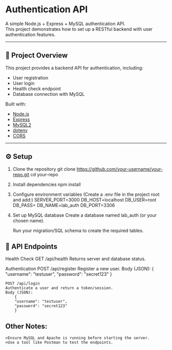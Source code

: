 # Authentication API

A simple Node.js + Express + MySQL authentication API.  
This project demonstrates how to set up a RESTful backend with user authentication features.

---

## 🚀 Project Overview
This project provides a backend API for authentication, including:
- User registration
- User login
- Health check endpoint
- Database connection with MySQL

Built with:
- [Node.js](https://nodejs.org/)
- [Express](https://expressjs.com/)
- [MySQL2](https://www.npmjs.com/package/mysql2)
- [dotenv](https://www.npmjs.com/package/dotenv)
- [CORS](https://www.npmjs.com/package/cors)

---

## ⚙️ Setup

1. Clone the repository
   git clone https://github.com/your-username/your-repo.git
   cd your-repo
2. Install dependencies
    npm install
3. Configure environment variables
    (Create a .env file in the project root and add:)
    SERVER_PORT=3000
    DB_HOST=localhost
    DB_USER=root
    DB_PASS=
    DB_NAME=lab_auth
    DB_PORT=3306
4. Set up MySQL database
    Create a database named lab_auth (or your chosen name).

    Run your migration/SQL schema to create the required tables.

## 📡 API Endpoints
Health Check
    GET /api/health
    Returns server and database status.

Authentication
    POST /api/register
    Register a new user.
    Body (JSON):
        {
        "username": "testuser",
        "password": "secret123"
        }

    POST /api/login
    Authenticate a user and return a token/session.
    Body (JSON):
        {
        "username": "testuser",
        "password": "secret123"
        }
## Other Notes:
    >Ensure MySQL and Apache is running before starting the server.
    >Use a tool like Postman to test the endpoints.
